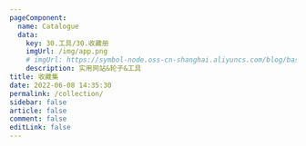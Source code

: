 ```yaml
---
pageComponent:
  name: Catalogue
  data:
    key: 30.工具/30.收藏册
    imgUrl: /img/app.png
    # imgUrl: https://symbol-node.oss-cn-shanghai.aliyuncs.com/blog/basic/goland.png
    description: 实用网站&轮子&工具
title: 收藏集
date: 2022-06-08 14:35:30
permalink: /collection/
sidebar: false
article: false
comment: false
editLink: false
---
```

